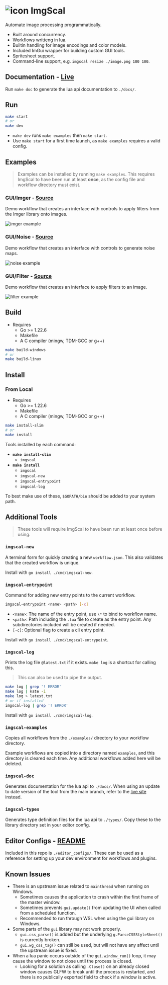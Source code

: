 
# ![icon](./pkg/assets/icons/favicon-32x32.png) ImgScal

Automate image processing programmatically.

* Built around concurrency.
* Workflows writteng in lua.
* Builtin handling for image encodings and color models.
* Included ImGui wrapper for building custom GUI tools.
* Spritesheet support.
* Command-line support, e.g. `imgscal resize ./image.png 100 100`.

## Documentation - [Live](https://artificiallegacy.github.io/imgscal/)

Run `make doc` to generate the lua api documentation to `./docs/`.

## Run

```sh
make start
# or
make dev
```

* `make dev` runs `make examples` then `make start`.
* Use `make start` for a first time launch, as `make examples` requires a valid config.

## Examples

> Examples can be installed by running `make examples`.
> This requires ImgScal to have been run at least **once**,
> as the config file and workflow directory must exist.

### GUI/Imger - [Source](/examples/gui/imger.lua)

Demo workflow that creates an interface with controls to apply filters from the Imger library onto images.

![imger example](assets/demos/example_imger.png)

### GUI/Noise - [Source](/examples/gui/noise.lua)

Demo workflow that creates an interface with controls to generate noise maps.

![noise example](assets/demos/example_noise.png)

### GUI/Filter - [Source](/examples/gui/filter.lua)

Demo workflow that creates an interface to apply filters to an image.

![filter example](assets/demos/example_filters.png)

## Build

* Requires
  * Go >= 1.22.6
  * Makefile
  * A C compiler (mingw, TDM-GCC or g++)

```sh
make build-windows
# or
make build-linux
```

## Install

### From Local

* Requires
  * Go >= 1.22.6
  * Makefile
  * A C compiler (mingw, TDM-GCC or g++)

```sh
make install-slim
# or
make install
```

Tools installed by each command:

* **`make install-slim`**
  * `imgscal`
* **`make install`**
  * `imgscal`
  * `imgscal-new`
  * `imgscal-entrypoint`
  * `imgscal-log`

To best make use of these, `$GOPATH/bin` should be added to your system path.

## Additional Tools

> These tools will require ImgScal to have been run at least once before using.

### `imgscal-new`

A terminal form for quickly creating a new `workflow.json`. This also validates that the created workflow is unique.

Install with `go install ./cmd/imgscal-new`.

### `imgscal-entrypoint`

Command for adding new entry points to the current workflow.

```sh
imgscal-entrypoint <name> <path> [-c]
```

* `<name>`: The name of the entry point, use `\*` to bind to workflow name.
* `<path>`: Path including the `.lua` file to create as the entry point. Any subdirectories included will be created if needed.
* `[-c]`: Optional flag to create a cli entry point.

Install with `go install ./cmd/imgscal-entrypoint`.

### `imgscal-log`

Prints the log file `@latest.txt` if it exists. `make log` is a shortcut for calling this.

> This can also be used to pipe the output.

```sh
make log | grep '! ERROR'
make log | kate -i
make log > latest.txt
# or if installed
imgscal-log | grep '! ERROR'
```

Install with `go install ./cmd/imgscal-log`.

### `imgscal-examples`

Copies all workflows from the `./examples/` directory to your workflow directory.

Example workflows are copied into a directory named `examples`, and this directory is cleared each time. Any additional workflows added here will be deleted.

### `imgscal-doc`

Generates documentation for the lua api to `./docs/`.
When using an update to date version of the tool from the main branch,
refer to the [live site](https://artificiallegacy.github.io/imgscal/) instead.

### `imgscal-types`

Generates type definition files for the lua api to `./types/`.
Copy these to the library directory set in your editor config.

## Editor Configs - [README](/editor_configs/README.md)

Included in this repo is `./editor_configs/`. These can be used as a reference for setting up your dev environment for workflows and plugins.

## Known Issues

* There is an upstream issue related to `mainthread` when running on Windows.
  * Sometimes causes the application to crash within the first frame of the master window.
  * Sometimes prevents `gui.update()` from updating the UI when called from a scheduled function.
  * Recommended to run through WSL when using the gui library on Windows.
* Some parts of the `gui` library may not work properly.
  * `gui.css_parse()` is added but the underlying `g.ParseCSSStyleSheet()` is currently broken.
  * `gui.wg_css_tag()` can still be used, but will not have any affect until the upstream issue is fixed.
* When a lua panic occurs outside of the `gui.window_run()` loop, it may cause the window to not close until the process is closed.
  * Looking for a solution as calling `.Close()` on an already closed window causes GLFW to break until the process is restarted, and there is no publically exported field to check if a window is active.
